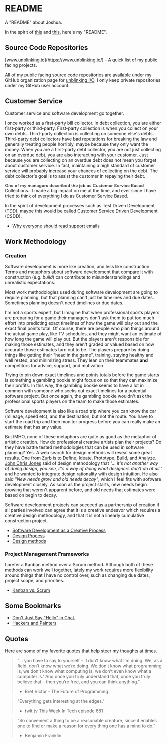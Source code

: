 # README  

A "README" about Joshua.  

In the spirit of [this](https://hackernoon.com/12-manager-readmes-from-silicon-valleys-top-tech-companies-26588a660afe?gi=c9fee3efea74) and [this](https://soapboxhq.com/blog/management-skills/49-manager-readmes), here's my "README".  

## Source Code Repositories  

[www.unblinking.io](https://www.unblinking.io/) - A quick list of my public facing projects.  

All of my public facing source code repositories are available under my GitHub organization page for [unblinking I/O](https://github.com/unblinking). I only keep private repositories under my GitHub user account.  

## Customer Service  

Customer service and software development go together.  

I once worked as a first-party bill collector. In debt collection, you are either first-party or third-party. First-party collection is when you collect on your own debts. Third-party collection is collecting on someone else's debts. Third-party debt collectors have bad reputations for breaking the law and generally treating people horribly, maybe because they only want the money. When you are a first-party debt collector, you are not just collecting on an overdue debt, you are also interacting with your customer. Just because you are collecting on an overdue debt does not mean you forget about customer service. In fact, maintaining a high standard of customer service will probably increase your chances of collecting on the debt. The debt collector's goal is to assist the customer in repaying their debt.  

One of my managers described the job as Customer Service Based Collections. It made a big impact on me at the time, and ever since I have tried to think of everything I do as Customer Service Based.  

In the spirit of development processes such as Test Driven Development (TDD), maybe this would be called Customer Service Driven Development (CSDD).  

- [Why everyone should read support emails](https://medium.com/@simonschultzdk/why-everyone-should-read-support-emails-42ca2172e23e)  

## Work Methodology  

### Creation  

Software development is more like creation, and less like construction. Terms and metaphors about software development that compare it with construction (e.g. _build_) can contribute to misunderstandings and unrealistic expectations.  

Most work methodologies used during software development are going to require planning, but that planning can't just be timelines and due dates. Sometimes planning doesn't need timelines or due dates.  

I'm not a sports expert, but I imagine that when professional sports players are preparing for a game their managers don't ask them to put too much effort into predicting exact timelines of how the game will play out and the exact final points total. Of course, there are people who plan things around the actual game play, like TV schedules, and they might want an estimate of how long the game will play out. But the players aren't responsible for making those estimates, and they aren't graded or valued based on how accurate those estimates turn out to be. The players prepare by doing things like getting their "head in the game", training, staying healthy and well rested, and minimizing stress. They lean on their teammates __and__ competitors for advice, support, and motivation.  

Trying to pin down exact timelines and points totals before the game starts is something a gambling bookie might focus on so that they can maximize their profits. In this way, the gambling bookie seems to have a lot in common with someone who seeks out exact timelines for a potential software project. But once again, the gambling bookie wouldn't ask the professional sports players on the team to make those estimates.  

Software development is also like a road trip where you can know the car (mileage, speed etc), and the destination, but not the route. You have to start the road trip and then monitor progress before you can really make an estimate that has any value.  

But IMHO, none of these metaphors are quite as good as the metaphor of artistic creation. How do professional creative artists plan their projects? Do they have battle tested methodologies that can be used in software planning? Yes. A web search for design methods will reveal some great results. One from [Zurb](https://zurb.com/word/design-process) is to Define, Ideate, Prototype, Build, and Analyze. [John Chris Jones](https://en.wikipedia.org/wiki/John_Chris_Jones) said of design methodology that _"... it's not another way of doing design, you see, it's a way of doing what designers don't do at all."_ and he wanted to integrate design rationality with design intuition. He also said _"New needs grow and old needs decay"_, which I feel fits with software development closely. As soon as the project starts, new needs begin growing that weren't apparent before, and old needs that estimates were based on begin to decay.  

Software development projects can succeed as a partnership of creation if all parties involved can agree that it is a creative endeavor which requires a creative design methodology, and that it is not a linearly cumulative construction project.  

- [Software Development as a Creative Process](https://skookum.com/blog/software-development-as-a-creative-process)  
- [Design Process](https://zurb.com/word/design-process)  
- [Design methods](https://en.wikipedia.org/wiki/Design_methods)  

### Project Management Frameworks  

I prefer a Kanban method over a Scrum method. Although both of these methods can work well together, lately my work requires more flexibility around things that I have no control over, such as changing due dates, project scope, and priorities.  

- [Kanban vs. Scrum](https://leankit.com/learn/kanban/kanban-vs-scrum/)  

## Some Bookmarks  

- [Don't Just Say "Hello" in Chat.](https://nohello.com)  
- [Hackers and Painters](http://www.paulgraham.com/hp.html)  

## Quotes  

Here are some of my favorite quotes that help steer my thoughts at times.  

> "… you have to say to yourself – 'I don’t know what I’m doing. We, as a field, don’t know what we’re doing. We don’t know what programming is, we don’t know what computing is, we don’t even know what a computer is.' And once you truly understand that, once you truly believe that – then you’re free, and you can think anything."  
> - Bret Victor - The Future of Programming

> "Everything gets interesting at the edges."
> - twit.tv This Week In Tech episode 681

> “So convenient a thing to be a reasonable creature, since it enables one to find or make a reason for every thing one has a mind to do.”
> - Benjamin Franklin
